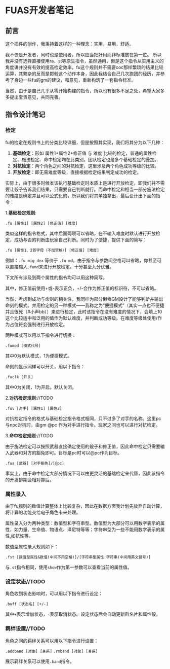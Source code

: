 # FUAS开发者笔记

## 前言
这个插件的创作，我秉持着这样的一种理念：实用，易用，舒适。

我不仅是开发者，同时也是使用者，所以应当把好用而非标准放在第一位。 所以我并没有选择直接使用ra、st等原生指令，虽然通用，但是这个指令从实用主义的角度讲并没有有效的提高检定效率，fu这个规则并不需要coc那样繁琐的结果比较运算，其繁杂的反而是掷骰这个动作本身，因此我结合自己几次跑团的经历，并参考了身边一些fu的gm的建议，和意见，重新构筑了一套指令标准。

当然，由于是自己几乎从零开始构建的指令，所以也有很多不足之处，希望大家多多提出宝贵意见，共同完善。

## 指令设计笔记

### 检定
fu的检定在规则书上的分类比较详细，但是按照其实现，我们将其分为以下几种： 
1. **基础检定**：形如 属性1+属性2+修正值 与 难度 比较的检定，普通的属性检定、施法检定、命中检定均在此类别，团队检定也是多个基础检定的叠加。
2. **对抗检定**：两个角色之间的对抗检定，这里涉及两个角色成功等级的比较。
3. **开放检定**：即无需难度等级，直接根据检定结果判定成功的检定。

实际上，由于很多时候本该执行基础检定时本质上是进行开放检定，即我们并不需要让骰子告诉我们结果，只需要自己判断就行。而命中检定和相当一部分施法检定的难度是确定并且可以公式化的，所以我们将其单独拿出，最后设计出下面的指令：

1.**基础检定规则**:

`.fu [属性1] [属性2] [修正值] [难度]`

类似这样的指令格式，其中后面两项可以省略，在不输入难度时默认进行开放检定，成功与否的判断由玩家自己判断。同时为了便捷，提供下面的简写：

`.fu [属性1、2首字母（不加空格）] [修正值] [难度]`

例如：`.fu mig dex` 等价于 `.fu md`。由于指令与参数间空格可以省略，你甚至可以直接输入`.fumd`来进行开放检定。十分甚至九分优雅。

下文所有涉及到两个属性的指令均可以用这种简写。

其中，修正值前使用+或-表示正负，+/-会作为修正值的标识符，不可以省略。

当然，考虑到成功与命刻的相关性，我同样为部分懒棒GM设计了能够判断并输出命刻的模式。并用检定的另一种模式——我称之为“便捷模式”（其实一点也不便捷并且很死（#小声bb））来进行检定，此时该指令在没有难度的情况下，会填上10这个比较适中和泛用的值作为默认难度，并判断成功等级。在难度等级处使用/作为占位符会强制进行开放检定。

两种模式可以用以下指令进行切换：

`.fumod [模式代号]`

其中0为默认模式，1为便捷模式。

命刻的显示同样可以开关，用以下指令：

`.fuclk [开关]`

其中0为关闭，1为开启。默认关闭。

2.**对抗检定规则**://TODO

`.fuv [对手] [属性1] [属性2]`

对抗检定指令的格式与基础检定指令格式相同，只不过多了对手的名称。这里pc与npc对抗时，由gm @pc 作为对手进行指令。玩家之间也可以进行对抗检定。

3.**命中检定规则**://TODO

由于施法检定可以按照武器直接确定使用的骰子和修正值，因此命中检定只需要输入武器和对方的豁免即可。目标是pc时可以@pc作为目标。

`.fua [武器] [对手豁免]/[@pc]`

事实上，由于命中检定大部分情况下可以由更灵活的基础检定来代替，因此该指令的开发排期会相对靠后。

### 属性录入

由于fu规则的数值计算整体上比较复杂，因此在数据方面我计划先放弃自动计算，将计算的功能交给电子角色卡来处理。

属性录入分为两种类型：数值型和字符串型。数值型为大部分可以用数字表示的属性，如力量、生命值、物语点、泽尼特等等；字符串型为一些不能用数字表示的属性,如抗性等。

数值型属性录入规则如下：

`.fst [数值型属性&数值(中间不用空格)]/[字符串型属性:字符串(中间用英文冒号)]`

与`.st`指令相同，使用`show`作为第一参数可以查看当前的属性值。

### 设定状态//TODO

角色收到状态影响时，可以用以下指令进行设定：

`.buff [状态名] [+/-]`

其中`+`表示增加状态，`-`表示取消状态。设定状态后会自动更新群名片和属性骰。

### 羁绊设置//TODO

角色之间的羁绊关系可以用以下指令进行设置：

`.addband [对象] [关系]`
`.rmband [对象] [关系]`

展示羁绊关系可以使用`.band`指令。

